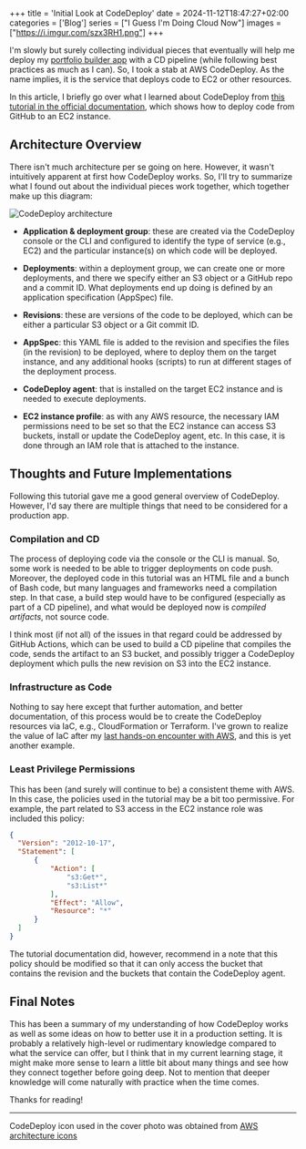 +++
title = 'Initial Look at CodeDeploy'
date = 2024-11-12T18:47:27+02:00
categories = ['Blog']
series = ["I Guess I'm Doing Cloud Now"]
images = ["https://i.imgur.com/szx3RH1.png"]
+++

I'm slowly but surely collecting individual pieces that eventually will help me
deploy my [portfolio builder app](https://github.com/waseem-medhat/skillstackr)
with a CD pipeline (while following best practices as much as I can). So, I
took a stab at AWS CodeDeploy. As the name implies, it is the service that
deploys code to EC2 or other resources.

In this article, I briefly go over what I learned about CodeDeploy from [this
tutorial in the official
documentation](https://docs.aws.amazon.com/codedeploy/latest/userguide/tutorials-github.html),
which shows how to deploy code from GitHub to an EC2 instance.

## Architecture Overview

There isn't much architecture per se going on here. However, it wasn't
intuitively apparent at first how CodeDeploy works. So, I'll try to summarize
what I found out about the individual pieces work together, which together make
up this diagram:

![CodeDeploy architecture](https://i.imgur.com/k5HniOH.png)

- **Application & deployment group**: these are created via the CodeDeploy
console or the CLI and configured to identify the type of service (e.g., EC2)
and the particular instance(s) on which code will be deployed.

- **Deployments**: within a deployment group, we can create one or more
deployments, and there we specify either an S3 object or a GitHub repo and a
commit ID. What deployments end up doing is defined by an application
specification (AppSpec) file.

- **Revisions**: these are versions of the code to be deployed, which can be
either a particular S3 object or a Git commit ID.

- **AppSpec**: this YAML file is added to the revision and specifies the files
(in the revision) to be deployed, where to deploy them on the target instance,
and any additional hooks (scripts) to run at different stages of the deployment
process.

- **CodeDeploy agent**: that is installed on the target EC2 instance and is
needed to execute deployments.

- **EC2 instance profile**: as with any AWS resource, the necessary IAM
permissions need to be set so that the EC2 instance can access S3 buckets,
install or update the CodeDeploy agent, etc. In this case, it is done through
an IAM role that is attached to the instance.

## Thoughts and Future Implementations

Following this tutorial gave me a good general overview of CodeDeploy. However,
I'd say there are multiple things that need to be considered for a production
app.

### Compilation and CD

The process of deploying code via the console or the CLI is manual. So, some
work is needed to be able to trigger deployments on code push. Moreover, the
deployed code in this tutorial was an HTML file and a bunch of Bash code, but
many languages and frameworks need a compilation step. In that case, a build
step would have to be configured (especially as part of a CD pipeline), and
what would be deployed now is *compiled artifacts*, not source code.

I think most (if not all) of the issues in that regard could be addressed by
GitHub Actions, which can be used to build a CD pipeline that compiles the
code, sends the artifact to an S3 bucket, and possibly trigger a CodeDeploy
deployment which pulls the new revision on S3 into the EC2 instance.

### Infrastructure as Code

Nothing to say here except that further automation, and better documentation,
of this process would be to create the CodeDeploy resources via IaC, e.g.,
CloudFormation or Terraform. I've grown to realize the value of IaC after my
[last hands-on encounter with AWS](/posts/first-end-to-end-aws-project/), and
this is yet another example.

### Least Privilege Permissions

This has been (and surely will continue to be) a consistent theme with AWS. In
this case, the policies used in the tutorial may be a bit too permissive. For
example, the part related to S3 access in the EC2 instance role was included
this policy:

```json
{
  "Version": "2012-10-17",
  "Statement": [
      {
          "Action": [
              "s3:Get*",
              "s3:List*"
          ],
          "Effect": "Allow",
          "Resource": "*"
      }
  ]
}
```

The tutorial documentation did, however, recommend in a note that this policy
should be modified so that it can only access the bucket that contains the
revision and the buckets that contain the CodeDeploy agent.

## Final Notes

This has been a summary of my understanding of how CodeDeploy works as well as
some ideas on how to better use it in a production setting. It is probably a
relatively high-level or rudimentary knowledge compared to what the service can
offer, but I think that in my current learning stage, it might make more sense
to learn a little bit about many things and see how they connect together
before going deep. Not to mention that deeper knowledge will come naturally
with practice when the time comes.

Thanks for reading!

* * *

CodeDeploy icon used in the cover photo was obtained from [AWS architecture
icons](https://aws.amazon.com/architecture/icons/)
